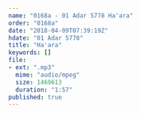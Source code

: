 ```yaml
---
name: "0168a - 01 Adar 5778 Ha'ara"
order: "0168a"
date: "2018-04-09T07:39:19Z"
hdate: "01 Adar 5778"
title: "Ha'ara"
keywords: []
file:
- ext: ".mp3"
  mime: "audio/mpeg"
  size: 1469613
  duration: "1:57"
published: true
---
```


